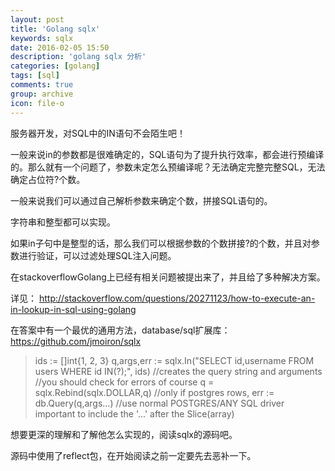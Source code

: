 ```yaml
---
layout: post
title: 'Golang sqlx'
keywords: sqlx
date: 2016-02-05 15:50
description: 'golang sqlx 分析'
categories: [golang]
tags: [sql]
comments: true
group: archive
icon: file-o
---
```


服务器开发，对SQL中的IN语句不会陌生吧！

一般来说in的参数都是很难确定的，SQL语句为了提升执行效率，都会进行预编译的。那么就有一个问题了，参数未定怎么预编译呢？无法确定完整完整SQL，无法确定占位符?个数。

<!-- more -->

一般来说我们可以通过自己解析参数来确定个数，拼接SQL语句的。

字符串和整型都可以实现。

如果in子句中是整型的话，那么我们可以根据参数的个数拼接?的个数，并且对参数进行验证，可以过滤处理SQL注入问题。

在stackoverflowGolang上已经有相关问题被提出来了，并且给了多种解决方案。

详见：
http://stackoverflow.com/questions/20271123/how-to-execute-an-in-lookup-in-sql-using-golang

在答案中有一个最优的通用方法，database/sql扩展库：https://github.com/jmoiron/sqlx

>ids := []int{1, 2, 3}
q,args,err := sqlx.In("SELECT id,username FROM users WHERE id IN(?);", ids) //creates the query string and arguments
//you should check for errors of course
q = sqlx.Rebind(sqlx.DOLLAR,q) //only if postgres
rows, err := db.Query(q,args...) //use normal POSTGRES/ANY SQL driver important to include the '...' after the Slice(array)

想要更深的理解和了解他怎么实现的，阅读sqlx的源码吧。

源码中使用了reflect包，在开始阅读之前一定要先去恶补一下。